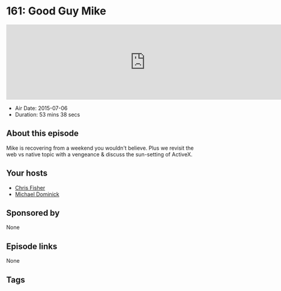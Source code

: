 # 161: Good Guy Mike

<iframe src="https://player.fireside.fm/v2/MLf2ZzhC+iL1neB7j?theme=dark" width="740" height="200" frameborder="0" scrolling="no"></iframe>

* Air Date: 2015-07-06
* Duration: 53 mins 38 secs

## About this episode

Mike is recovering from a weekend you wouldn't believe. Plus we revisit the web vs native topic with a vengeance & discuss the sun-setting of ActiveX.

## Your hosts
* [Chris Fisher](https://coder.show/hosts/chrislas)
* [Michael Dominick](https://coder.show/hosts/michael)

## Sponsored by

None



## Episode links

None



## Tags

